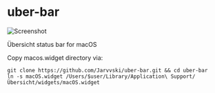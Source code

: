 # uber-bar

![Screenshot](https://raw.githubusercontent.com/jarvvski/uber-bar/image.png)

Übersicht status bar for macOS

Copy macos.widget directory via:

```
git clone https://github.com/Jarvvski/uber-bar.git && cd uber-bar
ln -s macOS.widget /Users/$user/Library/Application\ Support/Übersicht/widgets/macOS.widget
```

